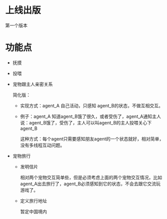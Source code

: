 # 上线出版

第一个版本

# 功能点

- 抚摸

- 投喂

- 宠物跟主人亲密关系

  简化版：

    - 实现方式：agent_A 自己活动，只感知 agent_B的状态，不做互相交互。
      
    - 例子：agent_A 知道agent_B饿了很久，或者受伤了，agent_A通知主人说：agent_B饿了，受伤了，主人可以叫agent_B的主人投喂关心下 agent_B

      这种方式：每个agent只需要感知朋友agent的一个状态就好，相对简单，没有多线程互动问题。


- 宠物旅行

    - 发明信片

      相对两个宠物交互简单些，但是必须考虑上面的两个宠物交互情况，比如 agent_A出去旅行了，agent_B必须感知到它的状态，不会去跟它交流玩游戏了。

    - 定义旅行地址

      暂定中国境内